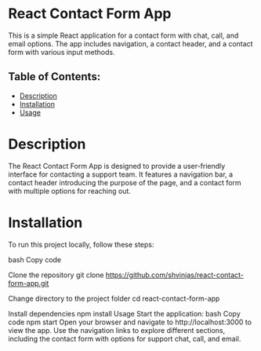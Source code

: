 # React Contact Form App

This is a simple React application for a contact form with chat, call, and email options. The app includes navigation, a contact header, and a contact form with various input methods.

## Table of Contents:

- [Description](#description)
- [Installation](#installation)
- [Usage](#usage)


# Description
The React Contact Form App is designed to provide a user-friendly interface for contacting a support team. It features a navigation bar, a contact header introducing the purpose of the page, and a contact form with multiple options for reaching out.

# Installation
To run this project locally, follow these steps:

bash
Copy code

Clone the repository
git clone https://github.com/shvinjas/react-contact-form-app.git

Change directory to the project folder
cd react-contact-form-app

Install dependencies
npm install
Usage
Start the application:
bash
Copy code
npm start
Open your browser and navigate to http://localhost:3000 to view the app.
Use the navigation links to explore different sections, including the contact form with options for support chat, call, and email.

